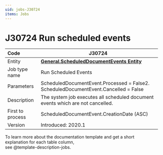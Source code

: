 ```yaml
---
uid: jobs-J30724
items: Jobs
---
```


# J30724 Run scheduled events

| Code                  | J30724                                                       |
| :-------------------- | ------------------------------------------------------------ |
| Entity                | **[General.ScheduledDocumentEvents Entity](https://docs.erp.net/model/entities/General.ScheduledDocumentEvents.html)**                             |
| Job type name         | Run Scheduled Events                                         |
| Parameters            | ScheduledDocumentEvent.Processed = False2. <br> ScheduledDocumentEvent.Cancelled = False |
| Description           | The system job executes all scheduled document events which are not cancelled. |
| First to process      | ScheduledDocumentEvent.CreationDate (ASC)                    |
| Version               | Introduced: 2020.1                                           |

To learn more about the documentation template and get a short explanation for each table column, <br> see @template-description-jobs.

